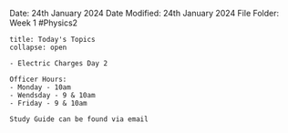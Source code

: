 Date: 24th January 2024
Date Modified: 24th January 2024
File Folder: Week 1
#Physics2

```ad-abstract
title: Today's Topics
collapse: open

- Electric Charges Day 2

```


```ad-important
Officer Hours:
- Monday - 10am
- Wendsday - 9 & 10am
- Friday - 9 & 10am
```

```ad-note
Study Guide can be found via email
```

#  